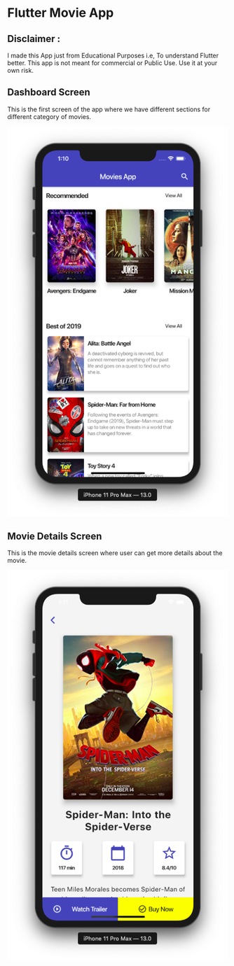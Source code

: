 # Flutter Movie App

## Disclaimer :
I made this App just from Educational Purposes i.e, To understand Flutter better.
This app is not meant for commercial or Public Use. Use it at your own risk.


## Dashboard Screen

This is the first screen of the app where we have different sections for different category of movies.

![Dashboard Screen](https://github.com/gauravmehta13/MovieFlix/blob/master/dashboard-screen.png)

## Movie Details Screen

This is the movie details screen where user can get more details about the movie.

![Movie Details Screen](https://github.com/gauravmehta13/MovieFlix/blob/master/movie-details-screen.png)

